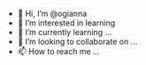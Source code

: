 - 👋 Hi, I’m @ogianna
- 👀 I’m interested in learning
- 🌱 I’m currently learning ...
- 💞️ I’m looking to collaborate on ...
- 📫 How to reach me ...

<!---
ogianna/ogianna is a ✨ special ✨ repository because its `README.md` (this file) appears on your GitHub profile.
You can click the Preview link to take a look at your changes.
--->
